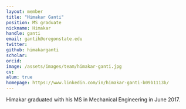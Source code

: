 ```yaml
---
layout: member
title: "Himakar Ganti"
position: MS graduate
nickname: Himakar
handle: ganti
email: gantih@oregonstate.edu
twitter:
github: himakarganti
scholar:
orcid:
image: /assets/images/team/himakar-ganti.jpg
cv:
alum: true
homepage: https://www.linkedin.com/in/himakar-ganti-b09b1113b/
---
```

Himakar graduated with his MS in Mechanical Engineering in June 2017.


[Oregon State University]: http://oregonstate.edu/
[School of Mechanical, Industrial, and Manufacturing Engineering]: http://mime.oregonstate.edu
